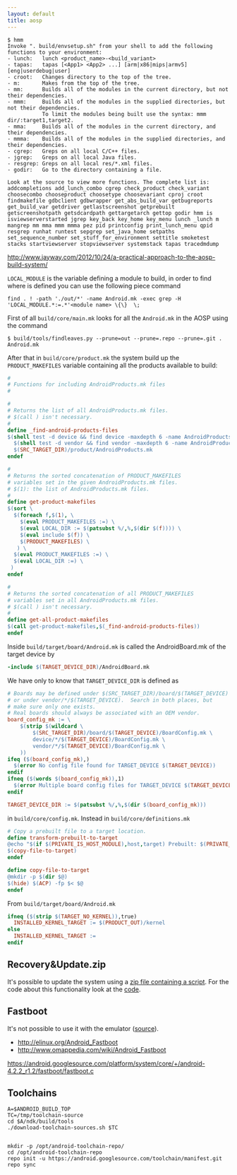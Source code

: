 ```yaml
---
layout: default
title: aosp
---
```

```
$ hmm
Invoke ". build/envsetup.sh" from your shell to add the following functions to your environment:
- lunch:   lunch <product_name>-<build_variant>
- tapas:   tapas [<App1> <App2> ...] [arm|x86|mips|armv5] [eng|userdebug|user]
- croot:   Changes directory to the top of the tree.
- m:       Makes from the top of the tree.
- mm:      Builds all of the modules in the current directory, but not their dependencies.
- mmm:     Builds all of the modules in the supplied directories, but not their dependencies.
           To limit the modules being built use the syntax: mmm dir/:target1,target2.
- mma:     Builds all of the modules in the current directory, and their dependencies.
- mmma:    Builds all of the modules in the supplied directories, and their dependencies.
- cgrep:   Greps on all local C/C++ files.
- jgrep:   Greps on all local Java files.
- resgrep: Greps on all local res/*.xml files.
- godir:   Go to the directory containing a file.

Look at the source to view more functions. The complete list is:
addcompletions add_lunch_combo cgrep check_product check_variant choosecombo chooseproduct choosetype choosevariant cproj croot findmakefile gdbclient gdbwrapper get_abs_build_var getbugreports get_build_var getdriver getlastscreenshot getprebuilt getscreenshotpath getsdcardpath gettargetarch gettop godir hmm is isviewserverstarted jgrep key_back key_home key_menu lunch _lunch m mangrep mm mma mmm mmma pez pid printconfig print_lunch_menu qpid resgrep runhat runtest sepgrep set_java_home setpaths set_sequence_number set_stuff_for_environment settitle smoketest stacks startviewserver stopviewserver systemstack tapas tracedmdump
```

http://www.jayway.com/2012/10/24/a-practical-approach-to-the-aosp-build-system/

``LOCAL_MODULE`` is the variable defining a module to build, in order to find where is defined you can use the following piece command

```
find . ! -path './out/*' -name Android.mk -exec grep -H 'LOCAL_MODULE.*:=.*'<module name> \{\}  \;
```

First of all ``build/core/main.mk`` looks for all the ``Android.mk`` in the AOSP using the command

```
$ build/tools/findleaves.py --prune=out --prune=.repo --prune=.git . Android.mk
```

After that in ``build/core/product.mk`` the system build up the ``PRODUCT_MAKEFILES`` variable containing
all the products available to build:

```Makefile
#
# Functions for including AndroidProducts.mk files
#

#
# Returns the list of all AndroidProducts.mk files.
# $(call ) isn't necessary.
#
define _find-android-products-files
$(shell test -d device && find device -maxdepth 6 -name AndroidProducts.mk) \
  $(shell test -d vendor && find vendor -maxdepth 6 -name AndroidProducts.mk) \
  $(SRC_TARGET_DIR)/product/AndroidProducts.mk
endef

#
# Returns the sorted concatenation of PRODUCT_MAKEFILES
# variables set in the given AndroidProducts.mk files.
# $(1): the list of AndroidProducts.mk files.
#
define get-product-makefiles
$(sort \
  $(foreach f,$(1), \
    $(eval PRODUCT_MAKEFILES :=) \
    $(eval LOCAL_DIR := $(patsubst %/,%,$(dir $(f)))) \
    $(eval include $(f)) \
    $(PRODUCT_MAKEFILES) \
   ) \
  $(eval PRODUCT_MAKEFILES :=) \
  $(eval LOCAL_DIR :=) \
 )
endef

#
# Returns the sorted concatenation of all PRODUCT_MAKEFILES
# variables set in all AndroidProducts.mk files.
# $(call ) isn't necessary.
#
define get-all-product-makefiles
$(call get-product-makefiles,$(_find-android-products-files))
endef
```
Inside ``build/target/board/Android.mk`` is called the AndroidBoard.mk of the target device by

```Makefile
-include $(TARGET_DEVICE_DIR)/AndroidBoard.mk
```

We have only to know that ``TARGET_DEVICE_DIR`` is defined as

```Makefile
# Boards may be defined under $(SRC_TARGET_DIR)/board/$(TARGET_DEVICE)
# or under vendor/*/$(TARGET_DEVICE).  Search in both places, but
# make sure only one exists.
# Real boards should always be associated with an OEM vendor.
board_config_mk := \
	$(strip $(wildcard \
		$(SRC_TARGET_DIR)/board/$(TARGET_DEVICE)/BoardConfig.mk \
		device/*/$(TARGET_DEVICE)/BoardConfig.mk \
		vendor/*/$(TARGET_DEVICE)/BoardConfig.mk \
	))
ifeq ($(board_config_mk),)
  $(error No config file found for TARGET_DEVICE $(TARGET_DEVICE))
endif
ifneq ($(words $(board_config_mk)),1)
  $(error Multiple board config files for TARGET_DEVICE $(TARGET_DEVICE): $(board_config_mk))
endif

TARGET_DEVICE_DIR := $(patsubst %/,%,$(dir $(board_config_mk)))
```

in ``build/core/config.mk``. Instead in ``build/core/definitions.mk``

```Makefile
# Copy a prebuilt file to a target location.
define transform-prebuilt-to-target
@echo "$(if $(PRIVATE_IS_HOST_MODULE),host,target) Prebuilt: $(PRIVATE_MODULE) ($@)"
$(copy-file-to-target)
endef
```

```Makefile
define copy-file-to-target
@mkdir -p $(dir $@)
$(hide) $(ACP) -fp $< $@
endef

```

From ``build/target/board/Android.mk``

```Makefile
ifneq ($(strip $(TARGET_NO_KERNEL)),true)
  INSTALLED_KERNEL_TARGET := $(PRODUCT_OUT)/kernel
else
  INSTALLED_KERNEL_TARGET :=
endif

```

Recovery&Update.zip
-------------------

It's possible to update the system using a [zip file containing a script](http://www.londatiga.net/it/how-to-create-android-update-zip-package/). For the code about this functionality look at the [code](https://android.googlesource.com/platform/bootable/recovery/+/refs/heads/ics-plus-aosp/).

Fastboot
--------

It's not possible to use it with the emulator ([source](https://groups.google.com/forum/?fromgroups=#!topic/android-beginners/IFYCCGxykxY)).

 - http://elinux.org/Android_Fastboot
 - http://www.omappedia.com/wiki/Android_Fastboot

https://android.googlesource.com/platform/system/core/+/android-4.2.2_r1.2/fastboot/fastboot.c


Toolchains
----------

```
A=$ANDROID_BUILD_TOP
TC=/tmp/toolchain-source
cd $A/ndk/build/tools
./download-toolchain-sources.sh $TC


```

```
mkdir -p /opt/android-toolchain-repo/
cd /opt/android-toolchain-repo
repo init -u https://android.googlesource.com/toolchain/manifest.git
repo sync
```
